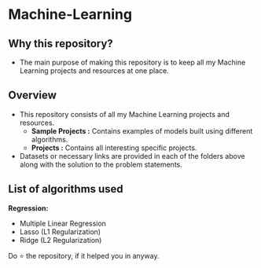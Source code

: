 # Machine-Learning


## Why this repository?
  - The main purpose of making this repository is to keep all my Machine Learning projects and resources at one place.

## Overview
  - This repository consists of all my Machine Learning projects and resources.
    - **Sample Projects :** Contains examples of models built using different algorithms.
    - **Projects :** Contains all interesting specific projects.
  - Datasets or necessary links are provided in each of the folders above along with the solution to the problem statements.

## List of algorithms used

**Regression:**
  - Multiple Linear Regression
  - Lasso (L1 Regularization)
  - Ridge (L2 Regularization)



Do :star: the repository, if it helped you in anyway.
